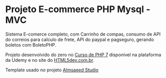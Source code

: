 # Projeto E-commerce PHP Mysql - MVC
Sistema E-comerce completo, com Carrinho de compas, consumo de API do correios para calculo de frete, API do paypal e pagseguro, gerando boletos com BoletoPHP.

Projeto desenvolvido do zero no [Curso de PHP 7](https://www.udemy.com/curso-completo-de-php-7/) disponível na plataforma da Udemy e no site do [HTML5dev.com.br](https://www.html5dev.com.br/curso/curso-completo-de-php-7).

Template usado no projeto [Almsaeed Studio](https://almsaeedstudio.com)
